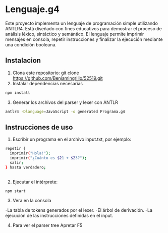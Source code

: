 # Lenguaje.g4

Este proyecto implementa un lenguaje de programación simple utilizando ANTLR4. Está diseñado con fines educativos para demostrar el proceso de análisis léxico, sintáctico y semántico. El lenguaje permite imprimir mensajes en consola, repetir instrucciones y finalizar la ejecución mediante una condición booleana.

## Instalacion

1. Clona este repositorio: git clone https://github.com/Benjamingrillo/52519.git
2. Instalar dependencias necesarias
```sh
npm install
```
3. Generar los archivos del parser y lexer con ANTLR
```sh
antlr4 -Dlanguage=JavaScript -o generated Programa.g4
```

## Instrucciones de uso
1. Escribir un programa en el archivo input.txt, por ejemplo:
```sh
repetir {
  imprimir("Hola!");
  imprimir("¿Cuánto es $21 + $23?");
  salir;
} hasta verdadero;
 
```
2. Ejecutar el intérprete:
```sh
npm start
```
3. Vera en la consola

  -La tabla de tokens generados por el lexer.
  -El árbol de derivación.
  -La ejecución de las instrucciones definidas en el input.

4. Para ver el parser tree Apretar F5
